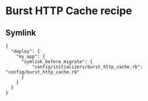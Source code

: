 # Burst HTTP Cache recipe

## Symlink

    {
      "deploy": {
        "my_app": {
          "symlink_before_migrate": {
              "config/initializers/burst_http_cache.rb": "config/burst_http_cache.rb"
          }
        }
      }
    }

